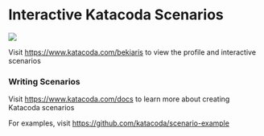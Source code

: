 # Interactive Katacoda Scenarios

[![](http://shields.katacoda.com/katacoda/bekiaris/count.svg)](https://www.katacoda.com/bekiaris "Get your profile on Katacoda.com")

Visit https://www.katacoda.com/bekiaris to view the profile and interactive scenarios

### Writing Scenarios
Visit https://www.katacoda.com/docs to learn more about creating Katacoda scenarios

For examples, visit https://github.com/katacoda/scenario-example
